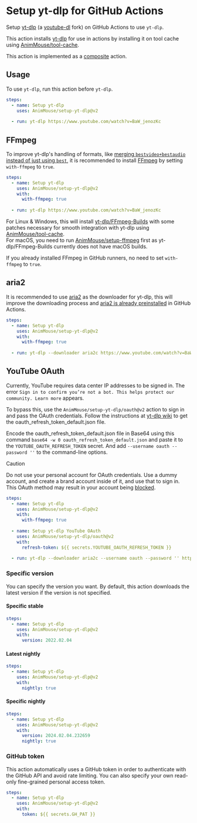 # Setup yt-dlp for GitHub Actions
Setup [yt-dlp](https://github.com/yt-dlp/yt-dlp) (a [youtube-dl](https://github.com/ytdl-org/youtube-dl) fork) on GitHub Actions to use `yt-dlp`.

This action installs [yt-dlp](https://github.com/yt-dlp/yt-dlp) for use in actions by installing it on tool cache using [AnimMouse/tool-cache](https://github.com/AnimMouse/tool-cache).

This action is implemented as a [composite](https://docs.github.com/en/actions/creating-actions/creating-a-composite-action) action.

## Usage
To use `yt-dlp`, run this action before `yt-dlp`.

```yaml
steps:
  - name: Setup yt-dlp
    uses: AnimMouse/setup-yt-dlp@v2
    
  - run: yt-dlp https://www.youtube.com/watch?v=BaW_jenozKc
```

## FFmpeg
To improve yt-dlp's handling of formats, like [merging `bestvideo+bestaudio` instead of just using `best`](https://github.com/yt-dlp/yt-dlp/#strongly-recommended), it is recommended to install [FFmpeg](https://ffmpeg.org) by setting `with-ffmpeg` to `true`.

```yaml
steps:
  - name: Setup yt-dlp
    uses: AnimMouse/setup-yt-dlp@v2
    with:
      with-ffmpeg: true
      
  - run: yt-dlp https://www.youtube.com/watch?v=BaW_jenozKc
```

For Linux & Windows, this will install [yt-dlp/FFmpeg-Builds](https://github.com/yt-dlp/FFmpeg-Builds) with some patches necessary for smooth integration with yt-dlp using [AnimMouse/tool-cache](https://github.com/AnimMouse/tool-cache).\
For macOS, you need to run [AnimMouse/setup-ffmpeg](https://github.com/AnimMouse/setup-ffmpeg) first as yt-dlp/FFmpeg-Builds currently does not have macOS builds.

If you already installed FFmpeg in GitHub runners, no need to set `with-ffmpeg` to `true`.

## aria2
It is recommended to use [aria2](https://aria2.github.io) as the downloader for yt-dlp, this will improve the downloading process and [aria2 is already preinstalled](https://github.com/actions/runner-images/issues/970) in GitHub Actions.

```yaml
steps:
  - name: Setup yt-dlp
    uses: AnimMouse/setup-yt-dlp@v2
    with:
      with-ffmpeg: true
      
  - run: yt-dlp --downloader aria2c https://www.youtube.com/watch?v=BaW_jenozKc
```

## YouTube OAuth
Currently, YouTube requires data center IP addresses to be signed in. The error `Sign in to confirm you’re not a bot. This helps protect our community. Learn more` appears.

To bypass this, use the `AnimMouse/setup-yt-dlp/oauth@v2` action to sign in and pass the OAuth credentials.
Follow the instructions at [yt-dlp wiki](https://github.com/yt-dlp/yt-dlp/wiki/Extractors#logging-in-with-oauth) to get the oauth_refresh_token_default.json file.

Encode the oauth_refresh_token_default.json file in Base64 using this command `base64 -w 0 oauth_refresh_token_default.json` and paste it to the `YOUTUBE_OAUTH_REFRESH_TOKEN` secret. And add `--username oauth --password ''` to the command-line options.

> [!CAUTION]
> Do not use your personal account for OAuth credentials. Use a dummy account, and create a brand account inside of it, and use that to sign in. This OAuth method may result in your account being [blocked](https://github.com/yt-dlp/yt-dlp/issues/10085).

```yaml
steps:
  - name: Setup yt-dlp
    uses: AnimMouse/setup-yt-dlp@v2
    with:
      with-ffmpeg: true
      
  - name: Setup yt-dlp YouTube OAuth
    uses: AnimMouse/setup-yt-dlp/oauth@v2
    with:
      refresh-token: ${{ secrets.YOUTUBE_OAUTH_REFRESH_TOKEN }}
      
  - run: yt-dlp --downloader aria2c --username oauth --password '' https://www.youtube.com/watch?v=BaW_jenozKc
```

### Specific version
You can specify the version you want. By default, this action downloads the latest version if the version is not specified.

#### Specific stable
```yaml
steps:
  - name: Setup yt-dlp
    uses: AnimMouse/setup-yt-dlp@v2
    with:
      version: 2022.02.04
```

#### Latest nightly
```yaml
steps:
  - name: Setup yt-dlp
    uses: AnimMouse/setup-yt-dlp@v2
    with:
      nightly: true
```

#### Specific nightly
```yaml
steps:
  - name: Setup yt-dlp
    uses: AnimMouse/setup-yt-dlp@v2
    with:
      version: 2024.02.04.232659
      nightly: true
```

### GitHub token
This action automatically uses a GitHub token in order to authenticate with the GitHub API and avoid rate limiting. You can also specify your own read-only fine-grained personal access token.

```yaml
steps:
  - name: Setup yt-dlp
    uses: AnimMouse/setup-yt-dlp@v2
    with:
      token: ${{ secrets.GH_PAT }}
```